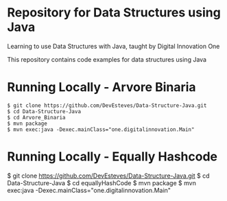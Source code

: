 # Repository for Data Structures using Java 

Learning to use Data Structures with Java, taught by Digital Innovation One

This repository contains code examples for data structures using Java

# Running Locally - Arvore Binaria

```
$ git clone https://github.com/DevEsteves/Data-Structure-Java.git
$ cd Data-Structure-Java
$ cd Arvore_Binaria
$ mvn package
$ mvn exec:java -Dexec.mainClass="one.digitalinnovation.Main"
```

# Running Locally - Equally Hashcode

$ git clone https://github.com/DevEsteves/Data-Structure-Java.git
$ cd Data-Structure-Java
$ cd equallyHashCode
$ mvn package
$ mvn exec:java -Dexec.mainClass="one.digitalinnovation.Main"